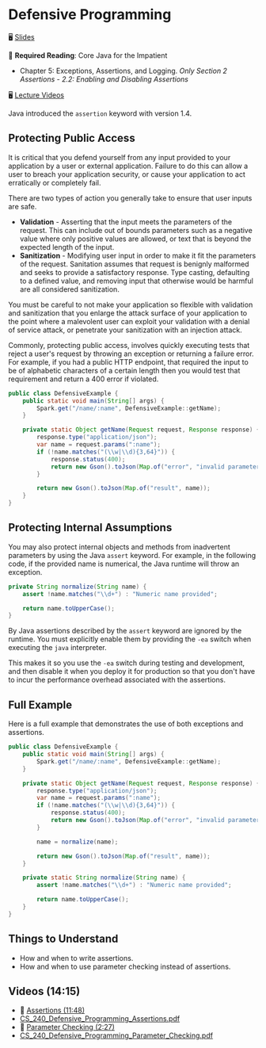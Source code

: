 # Defensive Programming

🖥️ [Slides](https://docs.google.com/presentation/d/1VOvCn5605TAaCC4DBZBH-B4YSDZij0UF/edit?usp=sharing&ouid=114081115660452804792&rtpof=true&sd=true)

📖 **Required Reading**: Core Java for the Impatient

- Chapter 5: Exceptions, Assertions, and Logging. _Only Section 2 Assertions - 2.2: Enabling and Disabling Assertions_

🖥️ [Lecture Videos](#videos)

Java introduced the `assertion` keyword with version 1.4.

## Protecting Public Access

It is critical that you defend yourself from any input provided to your application by a user or external application. Failure to do this can allow a user to breach your application security, or cause your application to act erratically or completely fail.

There are two types of action you generally take to ensure that user inputs are safe.

- **Validation** - Asserting that the input meets the parameters of the request. This can include out of bounds parameters such as a negative value where only positive values are allowed, or text that is beyond the expected length of the input.
- **Sanitization** - Modifying user input in order to make it fit the parameters of the request. Sanitation assumes that request is benignly malformed and seeks to provide a satisfactory response. Type casting, defaulting to a defined value, and removing input that otherwise would be harmful are all considered sanitization.

You must be careful to not make your application so flexible with validation and sanitization that you enlarge the attack surface of your application to the point where a malevolent user can exploit your validation with a denial of service attack, or penetrate your sanitization with an injection attack.

Commonly, protecting public access, involves quickly executing tests that reject a user's request by throwing an exception or returning a failure error. For example, if you had a public HTTP endpoint, that required the input to be of alphabetic characters of a certain length then you would test that requirement and return a 400 error if violated.

```java
public class DefensiveExample {
    public static void main(String[] args) {
        Spark.get("/name/:name", DefensiveExample::getName);
    }

    private static Object getName(Request request, Response response) {
        response.type("application/json");
        var name = request.params(":name");
        if (!name.matches("(\\w|\\d){3,64}")) {
            response.status(400);
            return new Gson().toJson(Map.of("error", "invalid parameter"));
        }

        return new Gson().toJson(Map.of("result", name));
    }
}
```

## Protecting Internal Assumptions

You may also protect internal objects and methods from inadvertent parameters by using the Java `assert` keyword. For example, in the following code, if the provided name is numerical, the Java runtime will throw an exception.

```java
private String normalize(String name) {
    assert !name.matches("\\d+") : "Numeric name provided";

    return name.toUpperCase();
}
```

By Java assertions described by the `assert` keyword are ignored by the runtime. You must explicitly enable them by providing the `-ea` switch when executing the `java` interpreter.

This makes it so you use the `-ea` switch during testing and development, and then disable it when you deploy it for production so that you don't have to incur the performance overhead associated with the assertions.

## Full Example

Here is a full example that demonstrates the use of both exceptions and assertions.

```java
public class DefensiveExample {
    public static void main(String[] args) {
        Spark.get("/name/:name", DefensiveExample::getName);
    }

    private static Object getName(Request request, Response response) {
        response.type("application/json");
        var name = request.params(":name");
        if (!name.matches("(\\w|\\d){3,64}")) {
            response.status(400);
            return new Gson().toJson(Map.of("error", "invalid parameter"));
        }

        name = normalize(name);

        return new Gson().toJson(Map.of("result", name));
    }

    private static String normalize(String name) {
        assert !name.matches("\\d+") : "Numeric name provided";

        return name.toUpperCase();
    }
}
```

## Things to Understand

- How and when to write assertions.
- How and when to use parameter checking instead of assertions.

## <a name="videos"></a>Videos (14:15)

- 🎥 [Assertions (11:48)](https://byu.hosted.panopto.com/Panopto/Pages/Viewer.aspx?id=934d5be6-15b3-4213-a25b-ad6d01430c86&start=0)
- [CS_240_Defensive_Programming_Assertions.pdf](https://github.com/user-attachments/files/17780884/CS_240_Defensive_Programming_Assertions.pdf)
- 🎥 [Parameter Checking (2:27)](https://byu.hosted.panopto.com/Panopto/Pages/Viewer.aspx?id=4d06fa38-cf64-4dc2-ace5-ad6d0146799a&start=0)
- [CS_240_Defensive_Programming_Parameter_Checking.pdf](https://github.com/user-attachments/files/17780887/CS_240_Defensive_Programming_Parameter_Checking.pdf)
